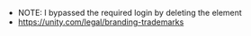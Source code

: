 - NOTE: I bypassed the required login by deleting the element
- https://unity.com/legal/branding-trademarks
